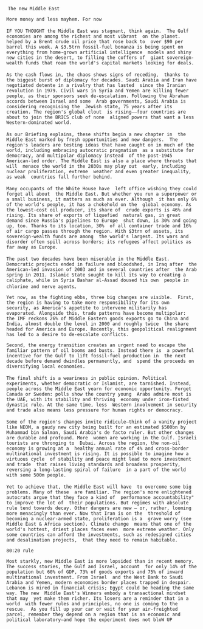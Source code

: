 ​     `The new Middle East  `

 `More money and less mayhem. For now `  

​     `IF YOU THOUGHT the Middle East was stagnant, think again.  The Gulf economies are among the richest and most vibrant  on the planet. helped by a Brent crude oil price that rose back to  over $90 per barrel this week. A $3.5trn fossil-fuel bonanza is being spent on everything from home-grown artificial intelligence  models and shiny new cities in the desert, to filling the coffers of  giant sovereign-wealth funds that roam the world's capital markets looking for deals. `  

​     `As the cash flows in, the chaos shows signs of receding,  thanks to the biggest burst of diplomacy for decades. Saudi Arabia and Iran have negotiated detente in a rivalry that has lasted  since the Iranian revolution in 1979. Civil wars in Syria and Yemen are killing fewer people, as their sponsors seek de-escalation. Following the Abraham accords between Israel and some  Arab governments, Saudi Arabia is considering recognising the  Jewish state, 75 years after its creation. The region's global clout  is rising——four countries are about to join the BRICS club of none  aligned powers that want a less Western-dominated world. `  

​     `As our Briefing explains, these shifts begin a new chapter in  the Middle East marked by fresh opportunities and new dangers.  The region's leaders are testing ideas that have caught on in much of the world, including embracing autocratic pragmatism  as a substitute for democracy, and multipolar diplomacy instead  of the post-1945 American-led order. The Middle East is also a place where threats that will  menace the world in the 2030s may play out  early, including nuclear proliferation, extreme  weather and even greater inequality, as weak  countries fall further behind. `  

​     `Many occupants of the White House have  left office wishing they could forget all about  the Middle East. But whether you run a superpower or a small business, it matters as much as ever. Although  it has only 6% of the world's people, it has a chokehold on the  global economy. As the lowest-cost oil producer, its share of  crude exports is 46% and rising. Its share of exports of liquefied  natural gas, in great demand since Russia's pipelines to Europe  shut down, is 30% and going up, too. Thanks to its location, 30%  of all container trade and 16% of air cargo passes through the region. With $3trn of assets, its sovereign-wealth funds are among  the world's largest. Its wars and disorder often spill across borders; its refugees affect politics as far away as Europe. `  

​     `The past two decades have been miserable in the Middle East.  Democratic projects ended in failure and bloodshed, in Iraq after  the American-led invasion of 2003 and in several countries after  the Arab spring in 2011. Islamic State sought to kill its way to creating a caliphate, while in Syria Bashar al-Assad doused his own  people in chlorine and nerve agents。`

 `Yet now, as the fighting ebbs, three big changes are visible.  First, the region is having to take more responsibility for its own  security, as America's appetite to intervene militarily has evaporated. Alongside this, trade patterns have become multipolar:  the IMF reckons 26% of Middle Eastern goods exports go to China and India, almost double the level in 2000 and roughly twice  the share headed for America and Europe. Recently, this geopolitical realignment has led to a desire to de-escalate conflicts.  `

 `Second, the energy transition creates an urgent need to escape the familiar pattern of oil booms and busts. Instead there is  a powerful incentive for the Gulf to lift fossil-fuel production in  the next decade before demand dwindles permanently, and  spend the proceeds on diversifying local economies. `    

​     `The final shift is a weariness in public opinion. Political experiments, whether democratic or Islamist, are tarnished. Instead, people across the Middle East yearn for economic opportunity. Forget Canada or Sweden: polls show the country young  Arabs admire most is the UAE, with its stability and thriving  economy under iron-fisted dynastic rule. At the same time, less  Western involvement in security and trade also means less pressure for human rights or democracy. `  

​     `Some of the region's changes invite ridicule—think of a vanity project like NEOM, a gaudy new city being built for an estimated $500bn by Muhammad bin Salman, Saudi Arabia's de facto ruler. But other changes are durable and profound. More  women are working in the Gulf. Israeli tourists are thronging to  Dubai. Across the region, the non-oil economy is growing at a  healthy annual rate of 4% and cross-border multinational investment is rising. It is possible to imagine how a virtuous cycle  of stability and peace might lead to more investment and trade  that raises living standards and broadens prosperity, reversing a long-lasting spiral of failure  in a part of the world with some 500m people. `  

​     `Yet to achieve that, the Middle East will have  to overcome some big problems. Many of these  are familiar. The region's more enlightened  autocrats argue that they face a kind of  performance accountability" to improve the lot of  their populations. But regimes with absolute  rule tend towards decay. Other dangers are new — or, rather, looming more menacingly than ever. Now that Iran is on the  threshold of becoming a nuclear-armed state, proliferation is a  grave worry (see Middle East & Africa section). Climate change  means that one of the world's hottest, driest places faces even  more extreme weather. Only some countries can afford the investments, such as redesigned cities and desalination projects,  that they need to remain habitable. `  

`80:20 rule  `

 `Most starkly, new Middle East is more lopsided than in recent memory. The success stories, the Gulf and Israel, account  for only 14% of the population but 60% of GDP, 73% of goods exports and 75% of inward multinational investment. From Israel  and the West Bank to Saudi Arabia and Yemen, modern economies border places trapped in despair. Lebanon is mired in financial crisis; Egypt could be heading the same way. The new  Middle East's Winners embody a transactional mindset that may  yet make them richer. Its losers are a reminder that in a world  with fewer rules and principles, no one is coming to the rescue.  As you fill up your car or wait for your air-freighted parcel, remember they depend on a region that is an economic and political laboratory—and hope the experiment does not bloW UP `  

